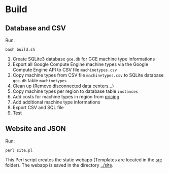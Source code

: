 # Build

## Database and CSV

Run:
```shell
bash build.sh
```

1. Create SQLite3 database `gce.db` for GCE machine type informations
1. Export all Google Compute Engine machine types via the Google Compute Engine API to CSV file `machinetypes.csv`
1. Copy machine types from CSV file `machinetypes.csv` to SQLite database `gce.db` table `machinetypes`
1. Clean up (Remove disconnected data centers...)
1. Copy machine types per region to database table `instances`
1. Add costs for machine types in region from [pricing](https://github.com/Cyclenerd/google-cloud-pricing-cost-calculator)
1. Add additional machine type informations
1. Export CSV and SQL file
1. Test

## Website and JSON

Run:
```shell
perl site.pl
```

This Perl script creates the static webapp (Templates are located in the [src](./src/) folder). The webapp is saved in the directory [../site](../site/).